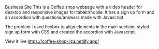 Business Site
This is a Coffee shop webpage with a video header for desktop and responsive images for tablet/mobile. It has a sign up form and an accordion with questions/answers made with Javascript.

The problem
I used flexbox to align elements in the main sectioin, styled sign up form with CSS and created the accordion with Javascript.

View it live
https://coffee-shop-liza.netlify.app/
